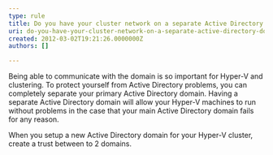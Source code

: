 ```yaml
---
type: rule
title: Do you have your cluster network on a separate Active Directory domain?
uri: do-you-have-your-cluster-network-on-a-separate-active-directory-domain
created: 2012-03-02T19:21:26.0000000Z
authors: []

---
```


 Being able to communicate with the domain is so important for Hyper-V and clustering. To protect yourself from Active Directory problems, you can completely separate your primary Active Directory domain. 
Having a separate Active Directory domain will allow your Hyper-V machines to run without problems in the case that your main Active Directory domain fails for any reason.

When you setup a new Active Directory domain for your Hyper-V cluster, create a trust between to 2 domains.

